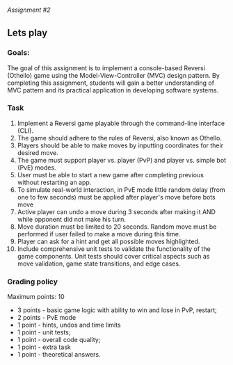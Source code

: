 ###### Assignment #2
## Lets play

### Goals:
The goal of this assignment is to implement a console-based Reversi (Othello) game using the Model-View-Controller (MVC) design pattern. By completing this assignment, students will gain a better understanding of MVC pattern and its practical application in developing software systems.


### Task
1. Implement a Reversi game playable through the command-line interface (CLI). 
2. The game should adhere to the rules of Reversi, also known as Othello.
3. Players should be able to make moves by inputting coordinates for their desired move.
4. The game must support player vs. player (PvP) and player vs. simple bot (PvE) modes.
5. User must be able to start a new game after completing previous without restarting an app.
6. To simulate real-world interaction, in PvE mode little random delay (from one to few seconds) must be applied after player's move before bots move
7. Active player can undo a move during 3 seconds after making it AND while opponent did not make his turn.
8. Move duration must be limited to 20 seconds. Random move must be performed if user failed to make a move during this time.
9. Player can ask for a hint and get all possible moves highlighted.
10. Include comprehensive unit tests to validate the functionality of the game components.  Unit tests should cover critical aspects such as move validation, game state transitions, and edge cases. 

### Grading policy
Maximum points: 10
- 3 points - basic game logic with ability to win and lose in PvP, restart;
- 2 points - PvE mode
- 1 point - hints, undos and time limits
- 1 point - unit tests;
- 1 point - overall code quality;
- 1 point - extra task
- 1 point - theoretical answers.

